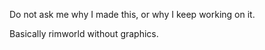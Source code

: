 Do not ask me why I made this, or why I keep working on it. 


Basically rimworld without graphics.
